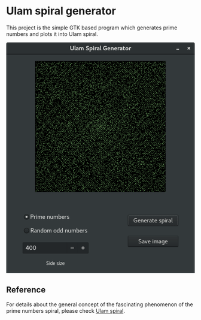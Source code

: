 # Ulam spiral generator

This project is the simple GTK based program which generates prime numbers and plots it into Ulam spiral.

![Screenshot](ulam.png)

## Reference

For details about the general concept of the fascinating phenomenon of the prime numbers spiral, please check [Ulam spiral](https://en.wikipedia.org/wiki/Ulam_spiral).


